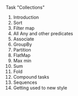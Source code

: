 Task "Collections"

1. Introduction
1. Sort
1. Filter map
1. All Any and other predicates
1. Associate
1. GroupBy
1. Partition
1. FlatMap
1. Max min
1. Sum
1. Fold
1. Compound tasks
1. Sequences
1. Getting used to new style
